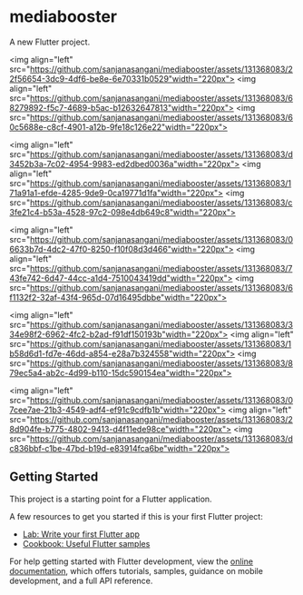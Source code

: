 # mediabooster

A new Flutter project.

<img align="left" src="https://github.com/sanjanasangani/mediabooster/assets/131368083/22f56654-3dc9-4df6-be8e-6e70331b0529"width="220px">
<img align="left" src="https://github.com/sanjanasangani/mediabooster/assets/131368083/68279892-f5c7-4689-b5ac-b12632647813"width="220px">
<img src="https://github.com/sanjanasangani/mediabooster/assets/131368083/60c5688e-c8cf-4901-a12b-9fe18c126e22"width="220px">

<img align="left" src="https://github.com/sanjanasangani/mediabooster/assets/131368083/d3452b3a-7c02-4954-9983-ed2dbed0036a"width="220px">
<img align="left" src="https://github.com/sanjanasangani/mediabooster/assets/131368083/171a91a1-efde-4285-9de9-0ca19771d1fa"width="220px">
<img src="https://github.com/sanjanasangani/mediabooster/assets/131368083/c3fe21c4-b53a-4528-97c2-098e4db649c8"width="220px">

<img align="left" src="https://github.com/sanjanasangani/mediabooster/assets/131368083/06633b7d-4dc2-47f0-8250-f10f08d3d466"width="220px">
<img align="left" src="https://github.com/sanjanasangani/mediabooster/assets/131368083/743fe742-6d47-44cc-a1d4-7510043419dd"width="220px">
<img src="https://github.com/sanjanasangani/mediabooster/assets/131368083/6f1132f2-32af-43f4-965d-07d16495dbbe"width="220px">

<img align="left" src="https://github.com/sanjanasangani/mediabooster/assets/131368083/334e98f2-6962-4fc2-b2ad-f91df150193b"width="220px">
<img align="left" src="https://github.com/sanjanasangani/mediabooster/assets/131368083/1b58d6d1-fd7e-46dd-a854-e28a7b324558"width="220px">
<img src="https://github.com/sanjanasangani/mediabooster/assets/131368083/879ec5a4-ab2c-4d99-b110-15dc590154ea"width="220px">

<img align="left" src="https://github.com/sanjanasangani/mediabooster/assets/131368083/07cee7ae-21b3-4549-adf4-ef91c9cdfb1b"width="220px">
<img align="left" src="https://github.com/sanjanasangani/mediabooster/assets/131368083/28d904fe-b775-4802-9413-d4f11ede98ce"width="220px">
<img src="https://github.com/sanjanasangani/mediabooster/assets/131368083/dc836bbf-c1be-47bd-b19d-e83914fca6be"width="220px">

## Getting Started

This project is a starting point for a Flutter application.

A few resources to get you started if this is your first Flutter project:

- [Lab: Write your first Flutter app](https://docs.flutter.dev/get-started/codelab)
- [Cookbook: Useful Flutter samples](https://docs.flutter.dev/cookbook)

For help getting started with Flutter development, view the
[online documentation](https://docs.flutter.dev/), which offers tutorials,
samples, guidance on mobile development, and a full API reference.
